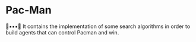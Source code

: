 # Pac-Man
🤤▪️▪️▪️👻 It contains the implementation of some search algorithms in order to build agents that can control Pacman and win.
